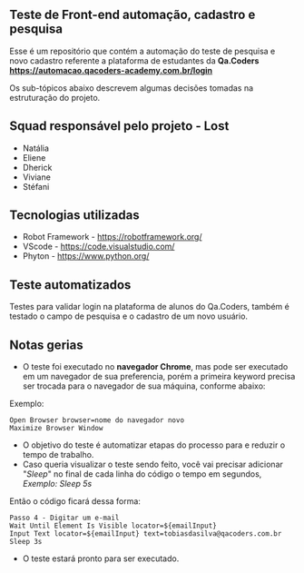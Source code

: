 ## Teste de Front-end automação, cadastro e pesquisa

Esse é um repositório que contém a automação do teste de pesquisa e novo cadastro referente a plataforma de estudantes da **Qa.Coders** **https://automacao.qacoders-academy.com.br/login**

Os sub-tópicos abaixo descrevem algumas decisões tomadas na estruturação do projeto.

## Squad responsável pelo projeto - Lost
- Natália
- Eliene
- Dherick
- Viviane
- Stéfani

## Tecnologias utilizadas
- Robot Framework - https://robotframework.org/
- VScode - https://code.visualstudio.com/
- Phyton - https://www.python.org/

## Teste automatizados

Testes para validar login na plataforma de alunos do Qa.Coders, também é testado o campo de pesquisa e o cadastro de um novo usuário.

## Notas gerias
- O teste foi executado no **navegador Chrome**, mas pode ser executado em um navegador de sua preferencia, porém a primeira keyword precisa ser trocada para o navegador de sua máquina, conforme abaixo:

Exemplo:

    Open Browser browser=nome do navegador novo
    Maximize Browser Window

- O objetivo do teste é automatizar etapas do processo para e reduzir o tempo de trabalho.
- Caso queria visualizar o teste sendo feito, você vai precisar adicionar "*Sleep*" no final de cada  linha do código o tempo em segundos, *Exemplo: Sleep 5s*

Então o código ficará dessa forma:

    Passo 4 - Digitar um e-mail
    Wait Until Element Is Visible locator=${emailInput}
    Input Text locator=${emailInput} text=tobiasdasilva@qacoders.com.br  
    Sleep 3s

- O teste estará pronto para ser executado. 